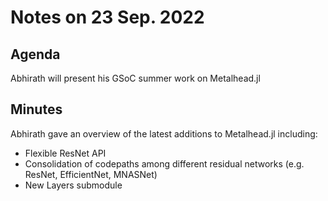 # Notes on 23 Sep. 2022

## Agenda

Abhirath will present his GSoC summer work on Metalhead.jl

## Minutes

Abhirath gave an overview of the latest additions to Metalhead.jl including:
- Flexible ResNet API
- Consolidation of codepaths among different residual networks (e.g. ResNet, EfficientNet, MNASNet)
- New Layers submodule
